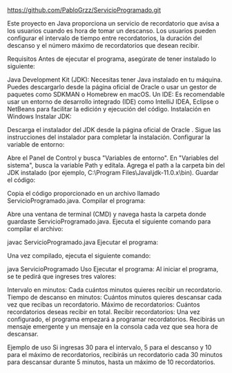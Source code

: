 https://github.com/PabloGrzz/ServicioProgramado.git

Este proyecto en Java proporciona un servicio de recordatorio que avisa a los usuarios cuando es hora de tomar un descanso. Los usuarios pueden configurar el intervalo de tiempo entre recordatorios, la duración del descanso y el número máximo de recordatorios que desean recibir.

Requisitos
Antes de ejecutar el programa, asegúrate de tener instalado lo siguiente:

Java Development Kit (JDK): Necesitas tener Java instalado en tu máquina. Puedes descargarlo desde
la página oficial de Oracle
o usar un gestor de paquetes como
SDKMAN
o
Homebrew
en macOS.
Un IDE: Es recomendable usar un entorno de desarrollo integrado (IDE) como IntelliJ IDEA, Eclipse o NetBeans para facilitar la edición y ejecución del código.
Instalación en Windows
Instalar JDK:

Descarga el instalador del JDK desde la
página oficial de Oracle
.
Sigue las instrucciones del instalador para completar la instalación.
Configurar la variable de entorno:

Abre el Panel de Control y busca "Variables de entorno".
En "Variables del sistema", busca la variable Path y edítala.
Agrega el path a la carpeta bin del JDK instalado (por ejemplo, C:\Program Files\Java\jdk-11.0.x\bin).
Guardar el código:

Copia el código proporcionado en un archivo llamado ServicioProgramado.java.
Compilar el programa:

Abre una ventana de terminal (CMD) y navega hasta la carpeta donde guardaste ServicioProgramado.java.
Ejecuta el siguiente comando para compilar el archivo:
 
javac ServicioProgramado.java
Ejecutar el programa:

Una vez compilado, ejecuta el siguiente comando:
 
java ServicioProgramado
Uso
Ejecutar el programa: Al iniciar el programa, se te pedirá que ingreses tres valores:

Intervalo en minutos: Cada cuántos minutos quieres recibir un recordatorio.
Tiempo de descanso en minutos: Cuántos minutos quieres descansar cada vez que recibas un recordatorio.
Máximo de recordatorios: Cuántos recordatorios deseas recibir en total.
Recibir recordatorios: Una vez configurado, el programa empezará a programar recordatorios. Recibirás un mensaje emergente y un mensaje en la consola cada vez que sea hora de descansar.

Ejemplo de uso
Si ingresas 30 para el intervalo, 5 para el descanso y 10 para el máximo de recordatorios, recibirás un recordatorio cada 30 minutos para descansar durante 5 minutos, hasta un máximo de 10 recordatorios.
